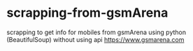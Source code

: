 # scrapping-from-gsmArena
scrapping to get info for mobiles from gsmArena using python (BeautifulSoup)
without using api
https://www.gsmarena.com
